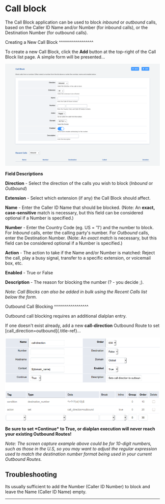 # Call block

The Call Block application can be used to block *inbound* or *outbound*
calls, based on the Caller ID Name and/or Number (for inbound calls), or
the Destination Number (for outbound calls).

Creating a New Call Block \^\^\^\^\^\^\^\^\^\^\^\^\^\^\^\^\^

To create a new Call Block, click the **Add** button at the top-right of
the Call Block list page. A simple form will be presented\...

![image](../_static/images/fusionpbx_call_block1.png)

**Field Descriptions**

**Direction** - Select the direction of the calls you wish to block
(*Inbound* or *Outbound*)

**Extension** - Select which extension (if any) the Call Block should
affect.

**Name** - Enter the Caller ID Name that should be blocked. (Note: An
**exact, case-sensitive** match is necessary, but this field can be
considered optional if a Number is specified.)

**Number** - Enter the Country Code (eg. US = \'1\') and the number to
block. For *Inbound* calls, enter the calling party\'s number. For
*Outbound* calls, enter the Destination Number. (Note: An *exact match*
is necessary, but this field can be considered optional if a Number is
specified.)

**Action** - The action to take if the Name and/or Number is matched:
Reject the call, play a busy signal, transfer to a specific extension,
or voicemail box, etc.

**Enabled** - True or False

**Description** - The reason for blocking the number (? - you decide ;).

*Note: Call Blocks can also be added in bulk using the Recent Calls list
below the form.*

Outbound Call Blocking \^\^\^\^\^\^\^\^\^\^\^\^\^\^\^\^\^

Outbound call blocking requires an additional dialplan entry.

If one doesn\'t exist already, add a new **call-direction** Outbound
Route to set [call_direction=outbound]{.title-ref}\...

![image](../_static/images/fusionpbx_call_block1.jpg)

**Be sure to set \*Continue\* to True, or dialplan execution will never
reach your existing Outbound Routes!**

*Note: The screen capture example above could be for 10-digit numbers,
such as those in the U.S, so you may want to adjust the regular
expression used to match the destination number format being used in
your current Outbound Routes.*

## Troubleshooting

Its usually sufficient to add the Number (Caller ID Number) to block and
leave the Name (Caller ID Name) empty.

------------------------------------------------------------------------
